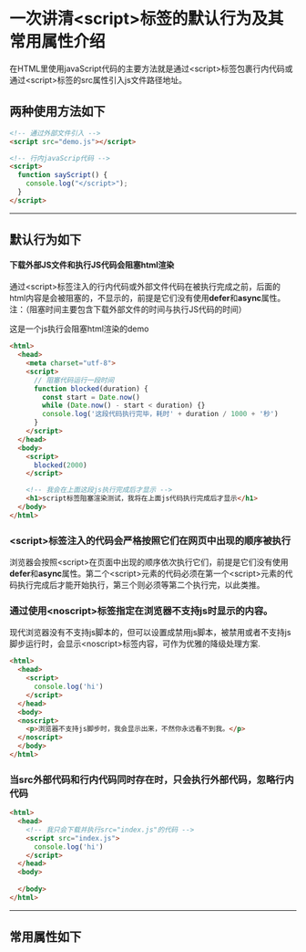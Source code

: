 # 一次讲清\<script\>标签的默认行为及其常用属性介绍

在HTML里使用javaScript代码的主要方法就是通过<script\>标签包裹行内代码或通过<script\>标签的src属性引入js文件路径地址。

## 两种使用方法如下

``` html
<!-- 通过外部文件引入 -->
<script src="demo.js"></script>

<!-- 行内javaScrip代码 -->
<script>
  function sayScript() {
    console.log("</script>");
  }
</script>

```
----
## 默认行为如下

#### 下载外部JS文件和执行JS代码会阻塞html渲染

通过<script\>标签注入的行内代码或外部文件代码在被执行完成之前，后面的html内容是会被阻塞的，不显示的，前提是它们没有使用**defer**和**async**属性。
注：（阻塞时间主要包含下载外部文件的时间与执行JS代码的时间）

这是一个js执行会阻塞html渲染的demo
``` html
<html>
  <head>
    <meta charset="utf-8">
    <script>
      // 阻塞代码运行一段时间
      function blocked(duration) {
        const start = Date.now()
        while (Date.now() - start < duration) {}
        console.log('这段代码执行完毕，耗时' + duration / 1000 + '秒')
      }
    </script>
  </head>
  <body>
    <script>
      blocked(2000)
    </script>

    <!-- 我会在上面这段js执行完成后才显示 -->
    <h1>script标签阻塞渲染测试，我将在上面js代码执行完成后才显示</h1>
  </body>
</html>
```

### <script\>标签注入的代码会严格按照它们在网页中出现的顺序被执行

浏览器会按照<script\>在页面中出现的顺序依次执行它们，前提是它们没有使用**defer**和**async**属性。第二个<script\>元素的代码必须在第一个<script\>元素的代码执行完成后才能开始执行，第三个则必须等第二个执行完，以此类推。

### 通过使用<noscript\>标签指定在浏览器不支持js时显示的内容。
现代浏览器没有不支持js脚本的，但可以设置成禁用js脚本，被禁用或者不支持js脚步运行时，会显示<noscript\>标签内容，可作为优雅的降级处理方案.

```html
<html>
  <head>
    <script>
      console.log('hi')
    </script>
  </head>
  <body>
  <noscript>
    <p>浏览器不支持js脚步时，我会显示出来，不然你永远看不到我。</p>
  </noscript>
  </body>
</html>
```

### 当src外部代码和行内代码同时存在时，只会执行外部代码，忽略行内代码
```html
<html>
  <head>
    <!-- 我只会下载并执行src="index.js"的代码 -->
    <script src="index.js">
      console.log('hi')
    </script>
  </head>
  <body>
  
  </body>
</html>
```
---

## 常用属性如下
